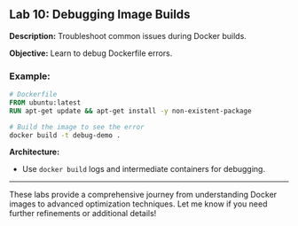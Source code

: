 ## Lab 10: Debugging Image Builds

**Description:** Troubleshoot common issues during Docker builds.

**Objective:** Learn to debug Dockerfile errors.

### Example:
```dockerfile
# Dockerfile
FROM ubuntu:latest
RUN apt-get update && apt-get install -y non-existent-package
```
```bash
# Build the image to see the error
docker build -t debug-demo .
```

**Architecture:**
- Use `docker build` logs and intermediate containers for debugging.

---

These labs provide a comprehensive journey from understanding Docker images to advanced optimization techniques. Let me know if you need further refinements or additional details!
